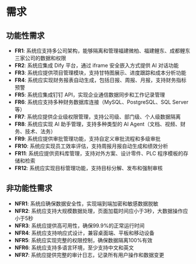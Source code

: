 # 需求

## 功能性需求

- **FR1**: 系统应支持多公司架构，能够隔离和管理福建微柏、福建鲤东、成都鲤东三家公司的数据和权限
- **FR2**: 系统应集成 Dify 平台，通过 iframe 安全嵌入方式提供 AI 对话功能
- **FR3**: 系统应提供项目管理模块，支持甘特图展示、进度跟踪和成本分析功能
- **FR4**: 系统应实现财务报表自动生成，包括日报、周报、月报，支持财务指标预警
- **FR5**: 系统应集成钉钉 API，实现企业通信数据同步和工作记录管理
- **FR6**: 系统应支持多种财务数据库连接（MySQL、PostgreSQL、SQL Server等）
- **FR7**: 系统应提供企业级权限管理，支持公司级、部门级、个人级数据隔离
- **FR8**: 系统应实现 AI 助手管理，支持多种类型的 AI Agent（文档、视频、财务、技术、法务）
- **FR9**: 系统应提供审批管理功能，支持自定义审批流程和多级审批
- **FR10**: 系统应实现员工效率评估，支持周报月报自动生成和绩效分析
- **FR11**: 系统应提供资料库管理，支持对外方案、设计零件、PLC 程序模板的存储和检索
- **FR12**: 系统应实现目标管理功能，支持目标分解、发布和强制审核

## 非功能性需求

- **NFR1**: 系统应确保数据安全性，实现端到端加密和敏感数据脱敏
- **NFR2**: 系统应支持大规模数据处理，页面加载时间应小于3秒，大数据操作应小于5秒
- **NFR3**: 系统应提供高可用性，确保99.9%的正常运行时间
- **NFR4**: 系统应支持响应式设计，兼容桌面端、平板和移动设备
- **NFR5**: 系统应实现完整的权限控制，确保数据隔离100%有效
- **NFR6**: 系统应支持多语言环境，至少支持中文和英文
- **NFR7**: 系统应提供完整的审计日志，记录所有用户操作和数据变更
